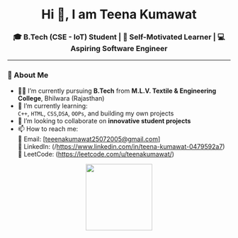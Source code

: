 <h1 align="center">Hi 🐤, I am Teena Kumawat</h1>
<h3 align="center">🎓 B.Tech (CSE - IoT) Student | 🌟 Self-Motivated Learner | 💻 Aspiring Software Engineer</h3>

---

### 👋 About Me

- 🧑‍🎓 I’m currently pursuing **B.Tech** from **M.L.V. Textile & Engineering College**, Bhilwara (Rajasthan)
- 🌱 I’m currently learning:  
   `C++`, `HTML`, `CSS`,`DSA`, `OOPs`, and building my own projects
- 💞️ I’m looking to collaborate on **innovative student projects**
- 📫 How to reach me:  
  📧 Email: [teeenakumawat25072005@gmail.com]  
  💼 LinkedIn: (/https://www.linkedin.com/in/teena-kumawat-0479592a7)  
  🧠 LeetCode: (https://leetcode.com/u/teenakumawat/)


<p align="center">
  <img src="https://github-readme-stats.vercel.app/api?username=Teenakumawat123&show_icons=true&theme=radical" height="150" />
</p>

<!---
Teenakumawat123/Teenakumawat123 is a ✨ special ✨ repository because its `README.md` (this file) appears on your GitHub profile.
You can click the Preview link to take a look at your changes.
--->
